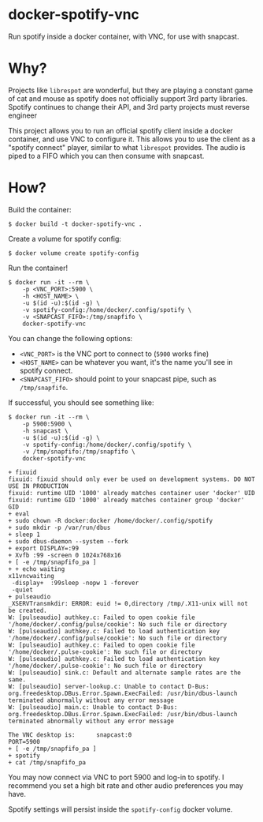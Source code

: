 # docker-spotify-vnc

Run spotify inside a docker container, with VNC, for use with snapcast.

# Why?

Projects like `librespot` are wonderful, but they are playing a constant game of
cat and mouse as spotify does not officially support 3rd party libraries.
Spotify continues to change their API, and 3rd party projects must reverse
engineer

This project allows you to run an official spotify client inside a docker container,
and use VNC to configure it.  This allows you to use the client as a "spotify connect"
player, similar to what `librespot` provides. The audio is piped to a FIFO which you can then
consume with snapcast.

# How?

Build the container:
```shell
$ docker build -t docker-spotify-vnc .
```

Create a volume for spotify config:
```shell
$ docker volume create spotify-config
```

Run the container!
```shell
$ docker run -it --rm \
    -p <VNC_PORT>:5900 \
    -h <HOST_NAME> \
    -u $(id -u):$(id -g) \
    -v spotify-config:/home/docker/.config/spotify \
    -v <SNAPCAST_FIFO>:/tmp/snapfifo \
    docker-spotify-vnc
```

You can change the following options:
 - `<VNC_PORT>` is the VNC port to connect to (`5900` works fine)
 - `<HOST_NAME>` can be whatever you want, it's the name you'll see in spotify connect.
 - `<SNAPCAST_FIFO>` should point to your snapcast pipe, such as `/tmp/snapfifo`.

If successful, you should see something like:
```
$ docker run -it --rm \
    -p 5900:5900 \
    -h snapcast \
    -u $(id -u):$(id -g) \
    -v spotify-config:/home/docker/.config/spotify \
    -v /tmp/snapfifo:/tmp/snapfifo \
    docker-spotify-vnc

+ fixuid
fixuid: fixuid should only ever be used on development systems. DO NOT USE IN PRODUCTION
fixuid: runtime UID '1000' already matches container user 'docker' UID
fixuid: runtime GID '1000' already matches container group 'docker' GID
+ eval
+ sudo chown -R docker:docker /home/docker/.config/spotify
+ sudo mkdir -p /var/run/dbus
+ sleep 1
+ sudo dbus-daemon --system --fork
+ export DISPLAY=:99
+ Xvfb :99 -screen 0 1024x768x16
+ [ -e /tmp/snapfifo_pa ]
+ + echo waiting
x11vncwaiting
 -display+  :99sleep -nopw 1 -forever
 -quiet
+ pulseaudio
_XSERVTransmkdir: ERROR: euid != 0,directory /tmp/.X11-unix will not be created.
W: [pulseaudio] authkey.c: Failed to open cookie file '/home/docker/.config/pulse/cookie': No such file or directory
W: [pulseaudio] authkey.c: Failed to load authentication key '/home/docker/.config/pulse/cookie': No such file or directory
W: [pulseaudio] authkey.c: Failed to open cookie file '/home/docker/.pulse-cookie': No such file or directory
W: [pulseaudio] authkey.c: Failed to load authentication key '/home/docker/.pulse-cookie': No such file or directory
W: [pulseaudio] sink.c: Default and alternate sample rates are the same.
W: [pulseaudio] server-lookup.c: Unable to contact D-Bus: org.freedesktop.DBus.Error.Spawn.ExecFailed: /usr/bin/dbus-launch terminated abnormally without any error message
W: [pulseaudio] main.c: Unable to contact D-Bus: org.freedesktop.DBus.Error.Spawn.ExecFailed: /usr/bin/dbus-launch terminated abnormally without any error message

The VNC desktop is:      snapcast:0
PORT=5900
+ [ -e /tmp/snapfifo_pa ]
+ spotify
+ cat /tmp/snapfifo_pa
```

You may now connect via VNC to port 5900 and log-in to spotify.
I recommend you set a high bit rate and other audio preferences you may have.

Spotify settings will persist inside the `spotify-config` docker volume.
